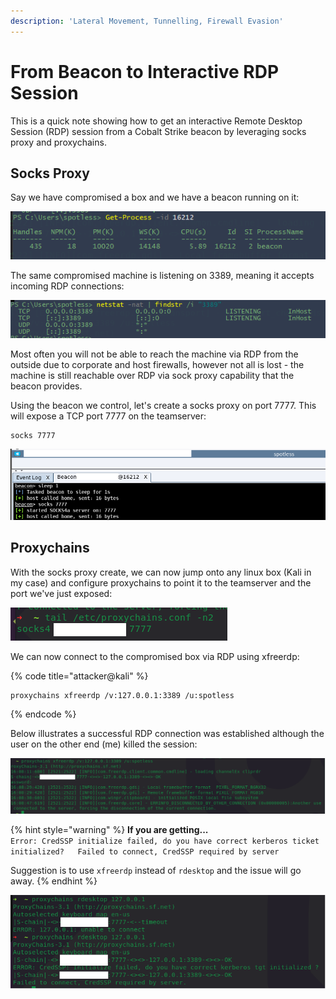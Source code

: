 ```yaml
---
description: 'Lateral Movement, Tunnelling, Firewall Evasion'
---
```


# From Beacon to Interactive RDP Session

This is a quick note showing how to get an interactive Remote Desktop Session \(RDP\) session from a Cobalt Strike beacon by leveraging socks proxy and proxychains.

## Socks Proxy

Say we have compromised a box and we have a beacon running on it:

![](../../.gitbook/assets/image%20%2816%29.png)

The same compromised machine is listening on 3389, meaning it accepts incoming RDP connections:

![](../../.gitbook/assets/image%20%28171%29.png)

Most often you will not be able to reach the machine via RDP from the outside due to corporate and host firewalls, however not all is lost - the machine is still reachable over RDP via sock proxy capability that the beacon provides.

Using the beacon we control, let's create a socks proxy on port 7777. This will expose a TCP port 7777 on the teamserver:

```text
socks 7777
```

![](../../.gitbook/assets/image%20%2829%29.png)

## Proxychains

With the socks proxy create, we can now jump onto any linux box \(Kali in my case\) and configure proxychains to point it to the teamserver and the port we've just exposed:

![](../../.gitbook/assets/image%20%2838%29.png)

We can now connect to the compromised box via RDP using xfreerdp:

{% code title="attacker@kali" %}
```text
proxychains xfreerdp /v:127.0.0.1:3389 /u:spotless
```
{% endcode %}

Below illustrates a successful RDP connection was established although the user on the other end \(me\) killed the session:

![](../../.gitbook/assets/image%20%28255%29.png)

{% hint style="warning" %}
**If you are getting...**  
`Error: CredSSP initialize failed, do you have correct kerberos ticket initialized?  
Failed to connect, CredSSP required by server`

Suggestion is to use `xfreerdp` instead of `rdesktop` and the issue will go away.
{% endhint %}

![CredSSP error using rdesktop](../../.gitbook/assets/image%20%28100%29.png)

